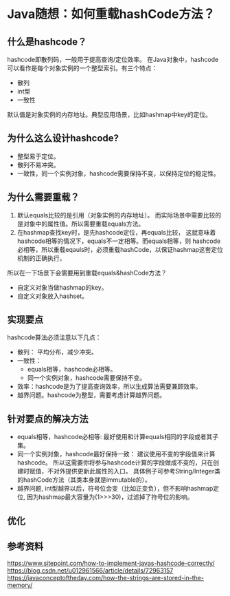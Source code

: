 # Java随想：如何重载hashCode方法？

## 什么是hashcode？
hashcode即散列码，一般用于提高查询/定位效率。
在Java对象中，hashcode可以看作是每个对象实例的一个整型索引。有三个特点：
- 散列
- int型
- 一致性 

默认值是对象实例的内存地址。典型应用场景，比如hashmap中key的定位。

## 为什么这么设计hashcode?
- 整型易于定位。
- 散列不易冲突。
- 一致性，同一个实例对象，hashcode需要保持不变，以保持定位的稳定性。

## 为什么需要重载？
1) 默认equals比较的是引用（对象实例的内存地址）。
而实际场景中需要比较的是对象中的属性值。所以需要重载equals方法。
2) 在hashmap查找key时，是先hashcode定位，再equals比较，
这就意味着hashcode相等的情况下，equals不一定相等。而equals相等，则
hashcode必相等，所以重载eqauls时，必须重载hashCode，以保证hashmap这套定位机制的正确执行，

所以在一下场景下会需要用到重载equals&hashCode方法？
- 自定义对象当做hashmap的key。
- 自定义对象放入hashset。

## 实现要点
hashcode算法必须注意以下几点：
* 散列： 平均分布，减少冲突。
* 一致性： 
  * equals相等，hashcode必相等。
  * 同一个实例对象，hashcode需要保持不变。
* 效率：hashcode是为了提高查询效率，所以生成算法需要兼顾效率。
* 越界问题。hashcode为整型，需要考虑计算越界问题。

## 针对要点的解决方法
- equals相等，hashcode必相等: 最好使用和计算equals相同的字段或者其子集。
- 同一个实例对象，hashcode最好保持一致： 建议使用不变的字段值来计算hashcode。
所以这需要你将参与hashcode计算的字段做成不变的，只在创建时赋值，不对外提供更新此属性的入口。
具体例子可参考String/Integer类的hashCode方法（其类本身就是immutable的）。
- 越界问题, int型越界以后，符号位会变（比如正变负），但不影响hashmap定位, 因为hashmap最大容量为(1>>>30)，过滤掉了符号位的影响。

## 优化

## 参考资料
https://www.sitepoint.com/how-to-implement-javas-hashcode-correctly/
https://blog.csdn.net/u012961566/article/details/72963157
https://javaconceptoftheday.com/how-the-strings-are-stored-in-the-memory/